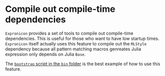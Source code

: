 # Compile out compile-time dependencies

`Expronicon` provides a set of tools to compile out compile-time dependencies. This is useful
for those who want to have low startup times. `Expronicon` itself actually uses this feature
to compile out the `MLStyle` dependency because all pattern matching macros genreates
Julia expression only depends on Julia `Base`.

The [`bootstrap` script in the `bin` folder](https://github.com/Roger-luo/Expronicon.jl/blob/main/bin/bootstrap) is the best example of how to use this feature.
